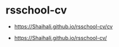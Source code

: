 # rsschool-cv
* https://Shaihali.github.io/rsschool-cv/cv  

* https://Shaihali.github.io/rsschool-cv/
